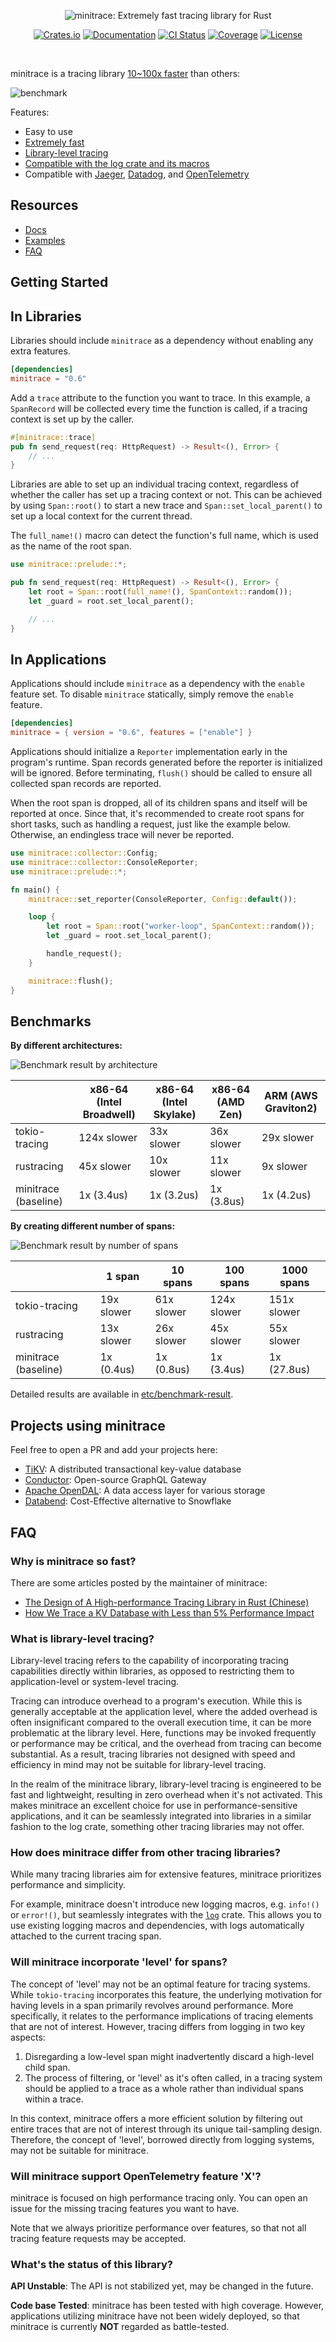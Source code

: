 <div align="center">

  ![minitrace: Extremely fast tracing library for Rust](https://raw.githubusercontent.com/tikv/minitrace-rust/master/etc/img/head-img-640.svg)

  [![Crates.io](https://img.shields.io/crates/v/minitrace.svg?style=flat-square&logo=rust)](https://crates.io/crates/minitrace)
  [![Documentation](https://img.shields.io/docsrs/minitrace?style=flat-square&logo=rust)](https://docs.rs/minitrace/)
  [![CI Status](https://img.shields.io/github/actions/workflow/status/tikv/minitrace-rust/ci.yml?style=flat-square&logo=github)](https://github.com/tikv/minitrace-rust/actions)
  [![Coverage](https://img.shields.io/coveralls/github/tikv/minitrace-rust?style=flat-square)](https://coveralls.io/github/tikv/minitrace-rust?branch=master)
  [![License](https://img.shields.io/crates/l/minitrace?style=flat-square)](https://github.com/tikv/minitrace-rust/blob/master/LICENSE)

</div>
<br>

minitrace is a tracing library [10~100x faster](#benchmarks) than others:

![benchmark](https://raw.githubusercontent.com/tikv/minitrace-rust/master/etc/img/head-benchmark.svg)

Features:

- Easy to use
- [Extremely fast](#benchmarks)
- [Library-level tracing](#what-is-library-level-tracing)
- [Compatible with the log crate and its macros](minitrace/examples/log.rs)
- Compatible with [Jaeger], [Datadog], and [OpenTelemetry]

## Resources

- [Docs]
- [Examples]
- [FAQ](#faq)

## Getting Started

## In Libraries

Libraries should include `minitrace` as a dependency without enabling any extra features.

```toml
[dependencies]
minitrace = "0.6"
```

Add a `trace` attribute to the function you want to trace. In this example, a `SpanRecord` will be collected every time the function is called, if a tracing context is set up by the caller.

```rust
#[minitrace::trace]
pub fn send_request(req: HttpRequest) -> Result<(), Error> {
    // ...
}
```

Libraries are able to set up an individual tracing context, regardless of whether the caller has set up a tracing context or not. This can be achieved by using `Span::root()` to start a new trace and `Span::set_local_parent()` to set up a local context for the current thread.

The `full_name!()` macro can detect the function's full name, which is used as the name of the root span.

```rust
use minitrace::prelude::*;

pub fn send_request(req: HttpRequest) -> Result<(), Error> {
    let root = Span::root(full_name!(), SpanContext::random());
    let _guard = root.set_local_parent();

    // ...
}
```

## In Applications

Applications should include `minitrace` as a dependency with the `enable` feature set. To disable `minitrace` statically, simply remove the `enable` feature.

```toml
[dependencies]
minitrace = { version = "0.6", features = ["enable"] }
```

Applications should initialize a `Reporter` implementation early in the program's runtime. Span records generated before the reporter is initialized will be ignored. Before terminating, `flush()` should be called to ensure all collected span records are reported.

When the root span is dropped, all of its children spans and itself will be reported at once. Since that, it's recommended to create root spans for short tasks, such as handling a request, just like the example below. Otherwise, an endingless trace will never be reported.

```rust
use minitrace::collector::Config;
use minitrace::collector::ConsoleReporter;
use minitrace::prelude::*;

fn main() {
    minitrace::set_reporter(ConsoleReporter, Config::default());

    loop {
        let root = Span::root("worker-loop", SpanContext::random());
        let _guard = root.set_local_parent();

        handle_request();
    }

    minitrace::flush();
}
```

## Benchmarks

**By different architectures:**

![Benchmark result by architecture](etc/img/benchmark-arch.svg)

|                      | x86-64 (Intel Broadwell) | x86-64 (Intel Skylake) | x86-64 (AMD Zen) | ARM (AWS Graviton2) |
|----------------------|--------------------------|------------------------|------------------|---------------------|
| tokio-tracing        | 124x slower              | 33x slower             | 36x slower       | 29x slower          |
| rustracing           | 45x slower               | 10x slower             | 11x slower       | 9x slower           |
| minitrace (baseline) | 1x (3.4us)               | 1x (3.2us)             | 1x (3.8us)       | 1x (4.2us)          |

**By creating different number of spans:**

![Benchmark result by number of spans](etc/img/benchmark-spans.svg)

|                      | 1 span      | 10 spans   | 100 spans   | 1000 spans  |
|----------------------|-------------|------------|-------------|-------------|
| tokio-tracing        | 19x slower  | 61x slower | 124x slower | 151x slower |
| rustracing           | 13x slower  | 26x slower | 45x slower  | 55x slower  |
| minitrace (baseline) | 1x (0.4us)  | 1x (0.8us) | 1x (3.4us)  | 1x (27.8us) |

Detailed results are available in [etc/benchmark-result](etc/benchmark-result).

## Projects using minitrace

Feel free to open a PR and add your projects here:

- [TiKV](https://github.com/tikv/tikv): A distributed transactional key-value database
- [Conductor](https://github.com/the-guild-org/conductor): Open-source GraphQL Gateway
- [Apache OpenDAL](https://github.com/apache/opendal): A data access layer for various storage
- [Databend](https://github.com/datafuselabs/databend): Cost-Effective alternative to Snowflake

## FAQ

### Why is minitrace so fast?

There are some articles posted by the maintainer of minitrace:

- [The Design of A High-performance Tracing Library in Rust (Chinese)](https://www.youtube.com/watch?v=8xTaxC1RcXE)
- [How We Trace a KV Database with Less than 5% Performance Impact](https://en.pingcap.com/blog/how-we-trace-a-kv-database-with-less-than-5-percent-performance-impact/)

### What is library-level tracing?

Library-level tracing refers to the capability of incorporating tracing capabilities directly within libraries, as opposed to restricting them to application-level or system-level tracing.

Tracing can introduce overhead to a program's execution. While this is generally acceptable at the application level, where the added overhead is often insignificant compared to the overall execution time, it can be more problematic at the library level. Here, functions may be invoked frequently or performance may be critical, and the overhead from tracing can become substantial. As a result, tracing libraries not designed with speed and efficiency in mind may not be suitable for library-level tracing.

In the realm of the minitrace library, library-level tracing is engineered to be fast and lightweight, resulting in zero overhead when it's not activated. This makes minitrace an excellent choice for use in performance-sensitive applications, and it can be seamlessly integrated into libraries in a similar fashion to the log crate, something other tracing libraries may not offer.

### How does minitrace differ from other tracing libraries?

While many tracing libraries aim for extensive features, minitrace prioritizes performance and simplicity.

For example, minitrace doesn't introduce new logging macros, e.g. `info!()` or `error!()`, but seamlessly integrates with the [`log`](https://crates.io/crates/log) crate. This allows you to use existing logging macros and dependencies, with logs automatically attached to the current tracing span.

### Will minitrace incorporate 'level' for spans?

The concept of 'level' may not be an optimal feature for tracing systems. While `tokio-tracing` incorporates this feature, the underlying motivation for having levels in a span primarily revolves around performance. More specifically, it relates to the performance implications of tracing elements that are not of interest. However, tracing differs from logging in two key aspects: 

1. Disregarding a low-level span might inadvertently discard a high-level child span. 
2. The process of filtering, or 'level' as it's often called, in a tracing system should be applied to a trace as a whole rather than individual spans within a trace. 

In this context, minitrace offers a more efficient solution by filtering out entire traces that are not of interest through its unique tail-sampling design. Therefore, the concept of 'level', borrowed directly from logging systems, may not be suitable for minitrace.

### Will minitrace support OpenTelemetry feature 'X'?

minitrace is focused on high performance tracing only. You can open an issue for the missing tracing features you want to have.

Note that we always prioritize performance over features, so that not all tracing feature requests may be accepted. 

### What's the status of this library?

**API Unstable**: The API is not stabilized yet, may be changed in the future. 

**Code base Tested**: minitrace has been tested with high coverage. However, applications utilizing minitrace have not been widely deployed, so that minitrace is currently **NOT** regarded as battle-tested. 

[Docs]: https://docs.rs/minitrace/
[Examples]: minitrace/examples
[OpenTelemetry]: https://opentelemetry.io/
[Jaeger]: https://crates.io/crates/minitrace-jaeger
[Datadog]: https://crates.io/crates/minitrace-datadog
